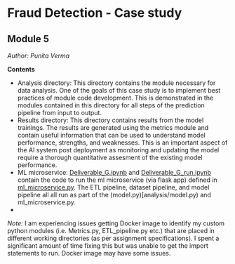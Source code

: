 # Fraud Detection - Case study
## Module 5

*Author: Punita Verma*

**Contents**
* Analysis directory: This directory contains the module necessary for data analysis. One of the goals of this case study is to implement best practices of module code development. This is demonstrated in the modules contained in this directory for all steps of the prediction pipeline from input to output.
* Results directory: This directory contains results from the model trainings. The results are generated using the metrics module and contain useful information that can be used to understand model performance, strengths, and weaknesses. This is an important aspect of the AI system post deployment as monitoring and updating the model require a thorough quantitative assesment of the existing model performance.
* ML microservice: [Deliverable_G.ipynb](analysis/Deliverable_G.ipynb) and [Deliverable_G_run.ipynb](Deliverable_G_run.ipynb) contain the code to run the ml microservice (via flask app) defined in [ml_microservice.py](analysis/ml_microserivce.py). The ETL pipeline, dataset pipeline, and model pipeline all all run as part of the (model.py)[analysis/model.py) and ml_microservice.py.
* 
*Note:* I am experiencing issues getting Docker image to identify my custom python modules (i.e. Metrics.py, ETL_pipeline.py etc.) that are placed in different working directories (as per assignment specifications). I spent a significant amount of time fixing this but was unable to get the import statements to run. Docker image may have some issues. 
